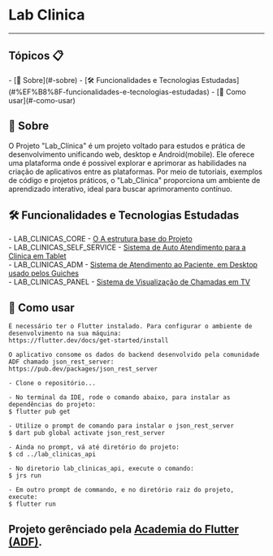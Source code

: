 <h1 >Lab Clinica</h1>

---

<h2>Tópicos 📋</h2>

   <p>
   - [📖 Sobre](#-sobre)
   - [🛠️ Funcionalidades e Tecnologias Estudadas](#%EF%B8%8F-funcionalidades-e-tecnologias-estudadas)
   - [🤔 Como usar](#-como-usar)


   </p>

   <h2>📖 Sobre</h2>
<p>
O Projeto "Lab_Clinica" é um projeto voltado para estudos e prática de desenvolvimento unificando web, desktop e Android(mobile). Ele oferece uma plataforma onde é possivel explorar e aprimorar as habilidades na criação de aplicativos entre as plataformas. 
Por meio de tutoriais, exemplos de código e projetos práticos, o "Lab_Clinica" proporciona um ambiente de aprendizado interativo, ideal para buscar aprimoramento contínuo. 

</p>


<h2>🛠️ Funcionalidades e Tecnologias Estudadas</h2>
<p>
- LAB_CLINICAS_CORE - <a href="lab_clinicas_core">O A estrutura base do Projeto</a><br/>
- LAB_CLINICAS_SELF_SERVICE - <a href="lab_clinicas_self_service">Sistema de Auto Atendimento para a Clinica em Tablet</a><br/>
- LAB_CLINICAS_ADM - <a href="lab_clinicas_adm">Sistema de Atendimento ao Paciente, em Desktop usado pelos Guiches</a><br/>
- LAB_CLINICAS_PANEL - <a href="lab_clinicas_panel">Sistema de Visualização de Chamadas em TV</a><br/>   
</p>


<h2>🤔 Como usar</h2>

   ```
   É necessário ter o Flutter instalado. Para configurar o ambiente de desenvolvimento na sua máquina:
   https://flutter.dev/docs/get-started/install

   O aplicativo consome os dados do backend desenvolvido pela comunidade ADF chamado json_rest_server:
   https://pub.dev/packages/json_rest_server

   - Clone o repositório...

   - No terminal da IDE, rode o comando abaixo, para instalar as dependências do projeto:
   $ flutter pub get

   - Utilize o prompt de comando para instalar o json_rest_server
   $ dart pub global activate json_rest_server

   - Ainda no prompt, vá até diretório do projeto:
   $ cd ../lab_clinicas_api 

   - No diretorio lab_clinicas_api, execute o comando:
   $ jrs run

   - Em outro prompt de commando, e no diretório raiz do projeto, execute:
   $ flutter run
   ```

Projeto gerênciado pela <a href="http://academiadoflutter.com.br/"> Academia do Flutter (ADF)</a>. 
---


